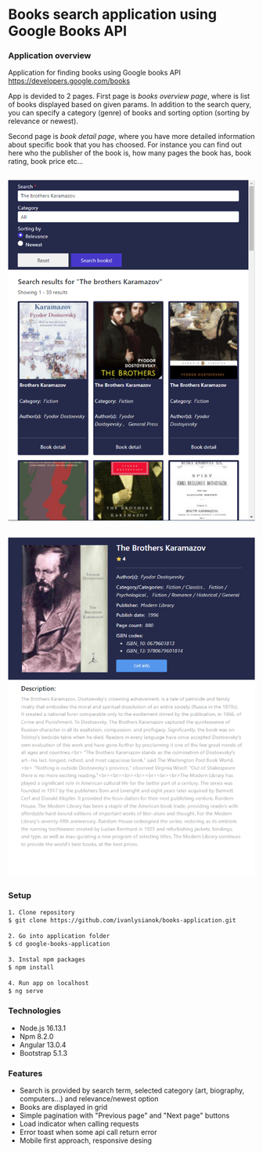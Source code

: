 # Books search application using Google Books API

### Application overview

Application for finding books using Google books API https://developers.google.com/books

App is devided to 2 pages. First page is *books overview page*, where is list of books displayed based on given params. In addition to the search query, you can specify a category (genre) of books and sorting option (sorting by relevance or newest). 

Second page is *book detail page*, where you have more detailed information about specific book that you has choosed. For instance you can find out here who the publisher of the book is, how many pages the book has, book rating, book price etc...



## ![Alt text](/google-books-application/src/assets/application_preview_photo_01.png?raw=true "Overview page")

## ![Alt text](/google-books-application/src/assets/application_preview_photo_02.png?raw=true "Detailed page")

### Setup

```
1. Clone repository
$ git clone https://github.com/ivanlysianok/books-application.git

2. Go into application folder
$ cd google-books-application

3. Instal npm packages
$ npm install

4. Run app on localhost
$ ng serve
```

### Technologies

- Node.js 16.13.1
- Npm 8.2.0
- Angular 13.0.4
- Bootstrap 5.1.3

### Features

- Search is provided by search term, selected category (art, biography, computers...) and relevance/newest option
- Books are displayed in grid
- Simple pagination with "Previous page" and "Next page" buttons
- Load indicator when calling requests
- Error toast when some api call return error
- Mobile first approach, responsive desing
